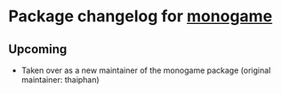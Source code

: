 # Package changelog for [monogame](https://chocolatey.org/packages/monogame)

## Upcoming
- Taken over as a new maintainer of the monogame package (original maintainer: thaiphan)

